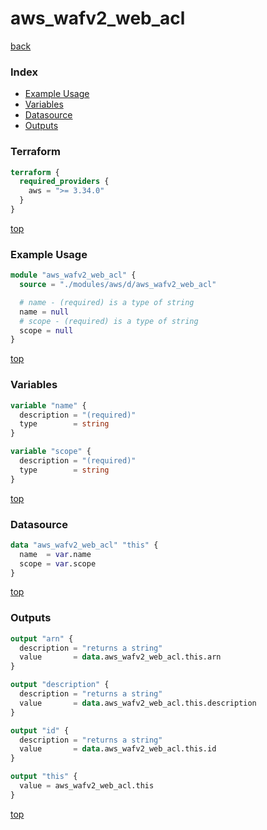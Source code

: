 # aws_wafv2_web_acl

[back](../aws.md)

### Index

- [Example Usage](#example-usage)
- [Variables](#variables)
- [Datasource](#datasource)
- [Outputs](#outputs)

### Terraform

```terraform
terraform {
  required_providers {
    aws = ">= 3.34.0"
  }
}
```

[top](#index)

### Example Usage

```terraform
module "aws_wafv2_web_acl" {
  source = "./modules/aws/d/aws_wafv2_web_acl"

  # name - (required) is a type of string
  name = null
  # scope - (required) is a type of string
  scope = null
}
```

[top](#index)

### Variables

```terraform
variable "name" {
  description = "(required)"
  type        = string
}

variable "scope" {
  description = "(required)"
  type        = string
}
```

[top](#index)

### Datasource

```terraform
data "aws_wafv2_web_acl" "this" {
  name  = var.name
  scope = var.scope
}
```

[top](#index)

### Outputs

```terraform
output "arn" {
  description = "returns a string"
  value       = data.aws_wafv2_web_acl.this.arn
}

output "description" {
  description = "returns a string"
  value       = data.aws_wafv2_web_acl.this.description
}

output "id" {
  description = "returns a string"
  value       = data.aws_wafv2_web_acl.this.id
}

output "this" {
  value = aws_wafv2_web_acl.this
}
```

[top](#index)